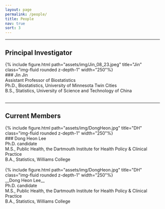 ```yaml
---
layout: page
permalink: /people/
title: People
nav: true
sort: 3
---
```


---
## Principal Investigator

<div class="row justify-content-sm-center">
    <div class="col-sm-5 mt-3 mt-md-0">
        {% include figure.html path="assets/img/Jin_08_23.jpeg" title="Jin" class="img-fluid rounded z-depth-1" width="250"%}
    </div>
    <div class="col-sm-7 mt-3 mt-md-0">
    ### Jin Jin <br />
    Assistant Professor of Biostatistics <br />
    Ph.D., Biostatistics, University of Minnesota Twin Cities <br />
    B.S., Statistics, University of Science and Technology of China</div>
</div>  
&nbsp;

  
---

## Current Members

<div class="row justify-content-sm-center">
    <div class="col-sm-6 mt-3 mt-md-0">
        {% include figure.html path="assets/img/DongHeon.jpg" title="DH" class="img-fluid rounded z-depth-1" width="250"%}
    </div>
    <div class="col-sm-6 mt-3 mt-md-0">
    ### Dong Heon Lee <br />
    Ph.D. candidate <br />
    M.S., Public Health, the Dartmouth Institute for Health Policy & Clinical Practice <br />
    B.A., Statistics, Williams College
    </div>
</div>  
&nbsp;



<div class="row justify-content-sm-center">
    <div class="col-sm-6 mt-3 mt-md-0">
        {% include figure.html path="assets/img/DongHeon.jpg" title="DH" class="img-fluid rounded z-depth-1" width="250"%}
    </div>
    <div class="col-sm-6 mt-3 mt-md-0">
    __Dong Heon Lee__ <br />
    Ph.D. candidate <br />
    M.S., Public Health, the Dartmouth Institute for Health Policy & Clinical Practice <br />
    B.A., Statistics, Williams College
    </div>
</div>  
&nbsp;



